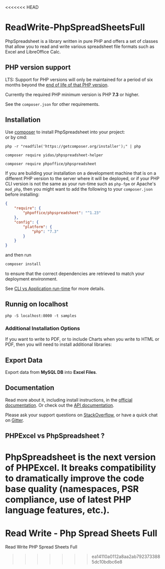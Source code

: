 <<<<<<< HEAD
# ReadWrite-PhpSpreadSheetsFull

PhpSpreadsheet is a library written in pure PHP and offers a set of classes that
allow you to read and write various spreadsheet file formats such as Excel and LibreOffice Calc.

## PHP version support

LTS: Support for PHP versions will only be maintained for a period of six months beyond the
[end of life of that PHP version](https://www.php.net/eol.php).

Currently the required PHP minimum version is PHP __7.3__ or higher.

See the `composer.json` for other requirements.

## Installation

Use [composer](https://getcomposer.org) to install PhpSpreadsheet into your project: <br/>
or by cmd:

`php -r "readfile('https://getcomposer.org/installer');" | php`
<br/>

`composer require yidas/phpspreadsheet-helper`
```sh
composer require phpoffice/phpspreadsheet
```

If you are building your installation on a development machine that is on a different PHP version to the server where it will be deployed, or if your PHP CLI version is not the same as your run-time such as `php-fpm` or Apache's `mod_php`, then you might want to add the following to your `composer.json` before installing:
```json
{
    "require": {
        "phpoffice/phpspreadsheet": "^1.23"
    },
    "config": {
        "platform": {
            "php": "7.3"
        }
    }
}
```
and then run
```sh
composer install
```
to ensure that the correct dependencies are retrieved to match your deployment environment.

See [CLI vs Application run-time](https://php.watch/articles/composer-platform-check) for more details.

## Runnig on localhost

`php -S localhost:8000 -t samples`

### Additional Installation Options

If you want to write to PDF, or to include Charts when you write to HTML or PDF, then you will need to install additional libraries:


## Export Data

Export data from **MySQL DB** into **Excel Files**.

## Documentation

Read more about it, including install instructions, in the [official documentation](https://phpspreadsheet.readthedocs.io). Or check out the [API documentation](https://phpoffice.github.io/PhpSpreadsheet).

Please ask your support questions on [StackOverflow](https://stackoverflow.com/questions/tagged/phpspreadsheet), or have a quick chat on [Gitter](https://gitter.im/PHPOffice/PhpSpreadsheet).

## PHPExcel vs PhpSpreadsheet ?

PhpSpreadsheet is the next version of PHPExcel. It breaks compatibility to dramatically improve the code base quality (namespaces, PSR compliance, use of latest PHP language features, etc.).
=======
# Read Write - Php Spread Sheets Full
Read Write PHP Spread Sheets Full
>>>>>>> ea14110a0112a8aa2ab7923733885dc10bdbc6e8
